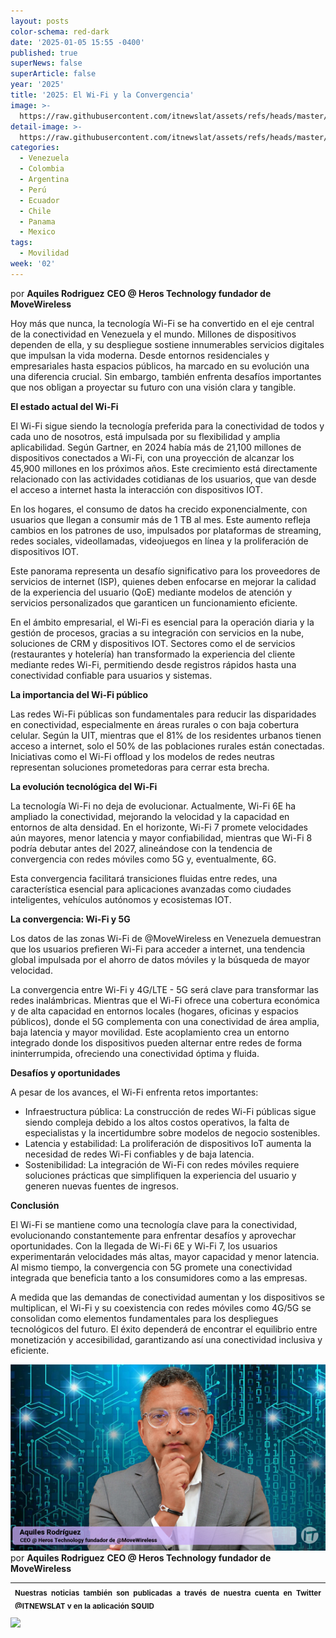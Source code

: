 ```yaml
---
layout: posts
color-schema: red-dark
date: '2025-01-05 15:55 -0400'
published: true
superNews: false
superArticle: false
year: '2025'
title: '2025: El Wi-Fi y la Convergencia'
image: >-
  https://raw.githubusercontent.com/itnewslat/assets/refs/heads/master/img/540x320/Aquiles-Rodriguez-p.jpg
detail-image: >-
  https://raw.githubusercontent.com/itnewslat/assets/refs/heads/master/img/1024x680/Aquiles-Rodriguez-g.jpg
categories:
  - Venezuela
  - Colombia
  - Argentina
  - Perú
  - Ecuador
  - Chile
  - Panama
  - Mexico
tags:
  - Movilidad
week: '02'
---
```

por **Aquiles Rodriguez**
**CEO @ Heros Technology fundador de MoveWireless**

Hoy más que nunca, la tecnología Wi-Fi se ha convertido en el eje central de la conectividad en Venezuela y el mundo. Millones de dispositivos dependen de ella, y su despliegue sostiene innumerables servicios digitales que impulsan la vida moderna. Desde entornos residenciales y empresariales hasta espacios públicos,  ha marcado en su evolución una una diferencia crucial. Sin embargo, también enfrenta desafíos importantes que nos obligan a proyectar su futuro con una visión clara y tangible.

**El estado actual del Wi-Fi**

El Wi-Fi sigue siendo la tecnología preferida para la conectividad de todos y cada uno de nosotros, está impulsada por su flexibilidad y amplia aplicabilidad. Según Gartner, en 2024 había más de 21,100 millones de dispositivos conectados a Wi-Fi, con una proyección de alcanzar los 45,900 millones en los próximos años. Este crecimiento está directamente relacionado con las actividades cotidianas de los usuarios, que van desde el acceso a internet hasta la interacción con dispositivos IOT.

En los hogares, el consumo de datos ha crecido exponencialmente, con usuarios que llegan a consumir más de 1 TB al mes. Este aumento refleja cambios en los patrones de uso, impulsados por plataformas de streaming, redes sociales, videollamadas, videojuegos en línea y la proliferación de dispositivos IOT.

Este panorama representa un desafío significativo para los proveedores de servicios de internet (ISP), quienes deben enfocarse en mejorar la calidad de la experiencia del usuario (QoE) mediante modelos de atención y servicios personalizados que garanticen un funcionamiento eficiente.

En el ámbito empresarial, el Wi-Fi es esencial para la operación diaria y la gestión de procesos, gracias a su integración con servicios en la nube, soluciones de CRM y dispositivos IOT. Sectores como el de servicios (restaurantes y hotelería) han transformado la experiencia del cliente mediante redes Wi-Fi, permitiendo desde registros rápidos hasta una conectividad confiable para usuarios y sistemas.

**La importancia del Wi-Fi público**

Las redes Wi-Fi públicas son fundamentales para reducir las disparidades en conectividad, especialmente en áreas rurales o con baja cobertura celular. Según la UIT, mientras que el 81% de los residentes urbanos tienen acceso a internet, solo el 50% de las poblaciones rurales están conectadas. Iniciativas como el Wi-Fi offload y los modelos de redes neutras representan soluciones prometedoras para cerrar esta brecha.

**La evolución tecnológica del Wi-Fi**

La tecnología Wi-Fi no deja de evolucionar. Actualmente, Wi-Fi 6E ha ampliado la conectividad, mejorando la velocidad y la capacidad en entornos de alta densidad. En el horizonte, Wi-Fi 7 promete velocidades aún mayores, menor latencia y mayor confiabilidad, mientras que Wi-Fi 8 podría debutar antes del 2027, alineándose con la tendencia de convergencia con redes móviles como 5G y, eventualmente, 6G.

Esta convergencia facilitará transiciones fluidas entre redes, una característica esencial para aplicaciones avanzadas como ciudades inteligentes, vehículos autónomos y ecosistemas IOT.

**La convergencia: Wi-Fi y 5G**

Los datos de las zonas Wi-Fi de @MoveWireless en Venezuela demuestran que los usuarios prefieren Wi-Fi para acceder a internet, una tendencia global impulsada por el ahorro de datos móviles y la búsqueda de mayor velocidad.

La convergencia entre Wi-Fi y 4G/LTE - 5G será clave para transformar las redes inalámbricas. Mientras que el Wi-Fi ofrece una cobertura económica y de alta capacidad en entornos locales (hogares, oficinas y espacios públicos), donde el 5G complementa con una conectividad de área amplia, baja latencia y mayor movilidad. Este acoplamiento crea un entorno integrado donde los dispositivos pueden alternar entre redes de forma ininterrumpida, ofreciendo una conectividad óptima y fluida.

**Desafíos y oportunidades**

A pesar de los avances, el Wi-Fi enfrenta retos importantes:

- Infraestructura pública: La construcción de redes Wi-Fi públicas sigue siendo compleja debido a los altos costos operativos, la falta de especialistas y la incertidumbre sobre modelos de negocio sostenibles.
- Latencia y estabilidad: La proliferación de dispositivos IoT aumenta la necesidad de redes Wi-Fi confiables y de baja latencia.
- Sostenibilidad: La integración de Wi-Fi con redes móviles requiere soluciones prácticas que simplifiquen la experiencia del usuario y generen nuevas fuentes de ingresos.

**Conclusión**

El Wi-Fi se mantiene como una tecnología clave para la conectividad, evolucionando constantemente para enfrentar desafíos y aprovechar oportunidades. Con la llegada de Wi-Fi 6E y Wi-Fi 7, los usuarios experimentarán velocidades más altas, mayor capacidad y menor latencia. Al mismo tiempo, la convergencia con 5G promete una conectividad integrada que beneficia tanto a los consumidores como a las empresas.

A medida que las demandas de conectividad aumentan y los dispositivos se multiplican, el Wi-Fi y su coexistencia con redes móviles como 4G/5G se consolidan como elementos fundamentales para los despliegues tecnológicos del futuro. El éxito dependerá de encontrar el equilibrio entre monetización y accesibilidad, garantizando así una conectividad inclusiva y eficiente.

![](https://raw.githubusercontent.com/itnewslat/assets/refs/heads/master/img/540x320/Aquiles-Rodriguez-p.jpg)
por **Aquiles Rodriguez**
**CEO @ Heros Technology fundador de MoveWireless**

<table style="height: 42px;" width="569">
<tbody>
<tr>
<td style="text-align: justify;"><sub><strong>Nuestras noticias también son publicadas a través de nuestra cuenta en Twitter <a href="https://twitter.com/itnewslat?lang=es">@ITNEWSLAT</a> y en la aplicación <a href="https://squidapp.co/en/">SQUID</a></strong></sub></td>
</tr>
</tbody>
</table>

<img src="https://tracker.metricool.com/c3po.jpg?hash=56f88a41e39ab42c063cc51676587a04"/>
